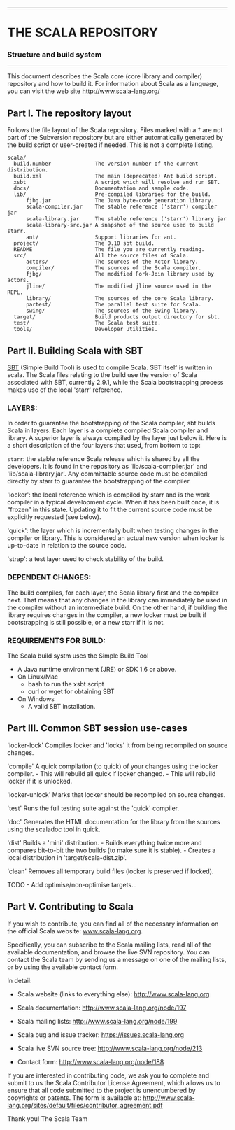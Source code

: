 * * *
# THE SCALA REPOSITORY
### Structure and build system
* * *

This document describes the Scala core (core library and compiler) repository
and how to build it. For information about Scala as a language, you can visit
the web site http://www.scala-lang.org/

## Part I. The repository layout

Follows the file layout of the Scala repository. Files marked with a † are not
part of the Subversion repository but are either automatically generated by the
build script or user-created if needed.  This is not a complete listing.

    scala/
      build.number              The version number of the current distribution.
      build.xml                 The main (deprecated) Ant build script.
      xsbt                      A script which will resolve and run SBT.
      docs/                     Documentation and sample code.
      lib/                      Pre-compiled libraries for the build.
          fjbg.jar              The Java byte-code generation library.
          scala-compiler.jar    The stable reference ('starr') compiler jar
          scala-library.jar     The stable reference ('starr') library jar
          scala-library-src.jar A snapshot of the source used to build starr.
          ant/                  Support libraries for ant.
      project/                  The 0.10 sbt build.
      README                    The file you are currently reading.
      src/                      All the source files of Scala.
          actors/               The sources of the Actor library.
          compiler/             The sources of the Scala compiler.
          fjbg/                 The modified Fork-Join library used by actors.
          jline/                The modified jline source used in the REPL.
          library/              The sources of the core Scala library.
          partest/              The parallel test suite for Scala.
          swing/                The sources of the Swing library.
      target/                   Build products output directory for sbt.
      test/                     The Scala test suite.
      tools/                    Developer utilities.



## Part II. Building Scala with SBT

[SBT](http://github.com/harrah/xsbt) (Simple Build Tool) is used to compile
Scala.   SBT itself is written in scala.  The Scala files relating to the
build use the version of Scala associated with SBT, currently 2.9.1, while
the Scala bootstrapping process makes use of the local 'starr' reference.

### LAYERS:

In order to guarantee the bootstrapping of the Scala compiler, sbt builds
Scala in layers. Each layer is a complete compiled Scala compiler and library.
A superior layer is always compiled by the layer just below it. Here is a short
description of the four layers that used, from bottom to top:

`starr`: the stable reference Scala release which is shared by all the
developers. It is found in the repository as 'lib/scala-compiler.jar' and
'lib/scala-library.jar'. Any committable source code must be compiled directly
by starr to guarantee the bootstrapping of the compiler.

'locker': the local reference which is compiled by starr and is the work
compiler in a typical development cycle. When it has been built once, it is
“frozen” in this state. Updating it to fit the current source code must be
explicitly requested (see below).

'quick': the layer which is incrementally built when testing changes in the
compiler or library. This is considered an actual new version when locker is
up-to-date in relation to the source code.

'strap': a test layer used to check stability of the build.

### DEPENDENT CHANGES:

The build compiles, for each layer, the Scala library first and the compiler next.
That means that any changes in the library can immediately be used in the
compiler without an intermediate build. On the other hand, if building the
library requires changes in the compiler, a new locker must be built if
bootstrapping is still possible, or a new starr if it is not.

### REQUIREMENTS FOR BUILD:

The Scala build systm uses the Simple Build Tool
  - A Java runtime environment (JRE) or SDK 1.6 or above.
  - On Linux/Mac
    * bash to run the xsbt script
    * curl or wget for obtaining SBT
  - On Windows
    * A valid SBT installation.


## Part III. Common SBT session use-cases


'locker-lock'
  Compiles locker and 'locks' it from being recompiled on source changes.

'compile'
  A quick compilation (to quick) of your changes using the locker compiler.
    - This will rebuild all quick if locker changed.
    - This will rebuild locker if it is unlocked.

'locker-unlock'
  Marks that locker should be recompiled on source changes.

'test'
  Runs the full testing suite against the 'quick' compiler.


'doc'
  Generates the HTML documentation for the library from the sources using the
  scaladoc tool in quick.

'dist'
  Builds a 'mini' distribution.
    - Builds everything twice more and compares bit-to-bit the two builds (to
      make sure it is stable).
    - Creates a local distribution in 'target/scala-dist.zip'.

'clean'
  Removes all temporary build files (locker is preserved if locked).

TODO - Add optimise/non-optimise targets...

## Part V. Contributing to Scala

If you wish to contribute, you can find all of the necessary information on
the official Scala website: www.scala-lang.org.

Specifically, you can subscribe to the Scala mailing lists, read all of the
available documentation, and browse the live SVN repository.  You can contact
the Scala team by sending us a message on one of the mailing lists, or by using
the available contact form.

In detail:

* Scala website (links to everything else):
  http://www.scala-lang.org

* Scala documentation:
  http://www.scala-lang.org/node/197

* Scala mailing lists:
  http://www.scala-lang.org/node/199

* Scala bug and issue tracker:
  https://issues.scala-lang.org

* Scala live SVN source tree:
  http://www.scala-lang.org/node/213

* Contact form:
  http://www.scala-lang.org/node/188


If you are interested in contributing code, we ask you to complete and submit
to us the Scala Contributor License Agreement, which allows us to ensure that
all code submitted to the project is unencumbered by copyrights or patents.
The form is available at:
http://www.scala-lang.org/sites/default/files/contributor_agreement.pdf

Thank you!
The Scala Team

